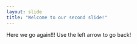 ```yaml
---
layout: slide
title: "Welcome to our second slide!"
---
```

Here we go again!!!
Use the left arrow to go back!
